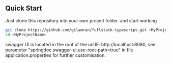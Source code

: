 ## Quick Start

Just clone this repository into your own project folder. and start working

```bash
git clone https://github.com/gilamran/fullstack-typescript.git <MyProjectName>
cd <MyProjectName>
```

swagger UI is located in the root of the url IE: http://localhost:8080, see parameter "springdoc.swagger-ui.use-root-path=true"
in file application.properties for further customisation.